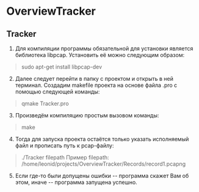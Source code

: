 # OverviewTracker
## Tracker
1) Для компиляции программы обязательной для установки является библиотека libpcap. Установить её можно следующим образом:
> sudo apt-get install libpcap-dev
2) Далее следует перейти в папку с проектом и открыть в ней терминал. Создадим makefile проекта на основе файла .pro с помощью следующей команды:
> qmake Tracker.pro
3) Произведём компиляцию простым вызовом команды:
> make
4) Тогда для запуска проекта остаётся только указать исполняемый файл и прописать путь к pcap-файлу:
> ./Tracker filepath
Пример filepath:
> /home/leonid/projects/OverviewTracker/Records/record1.pcapng
5) Если где-то были допущены ошибки -- программа скажет Вам об этом, иначе -- программа запущена успешно.
